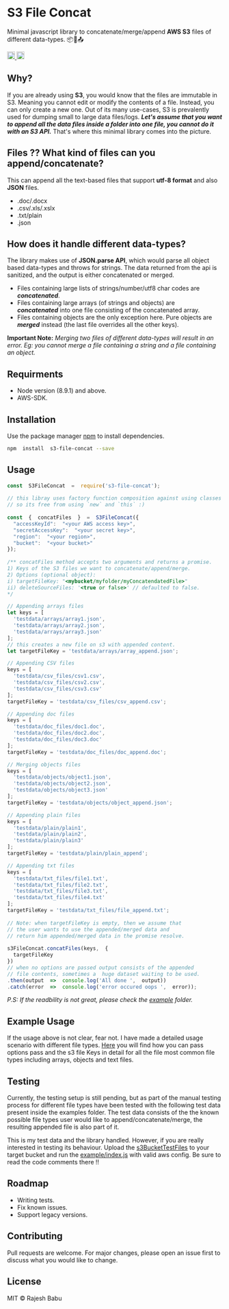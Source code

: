 # S3 File Concat  
  

Minimal javascript library to concatenate/merge/append **AWS S3** files of different data-types. 📦🔗📤 
<p>
  <a href="https://github.com/rajeshdavidbabu/Node-Clone-S3-Bucket/blob/master/LICENSE">
    <img src="https://img.shields.io/npm/l/express.svg" alt="license" height="18">
  </a>
  <a href="https://badge.fury.io/js/s3-file-concat">
    <img src="https://badge.fury.io/js/s3-file-concat.svg" alt="npm version" height="18">
  </a>
</p>

## Why?  

If you are already using **S3**, you would know that the files are immutable in S3. Meaning you cannot edit or modify the contents of a file. Instead, you can only create a new one. Out of its many use-cases, S3 is prevalently used for dumping small to large data files/logs. ***Let's assume that you want to append all the data files inside a folder into one file, you cannot do it with an S3 API.*** That's where this minimal library comes into the picture.  
  

## Files ?? What kind of files can you append/concatenate?  

This can append all the text-based files that support **utf-8 format** and also **JSON** files.  
  

- .doc/.docx  
- .csv/.xls/.xslx  
- .txt/plain  
- .json  
  

## How does it handle different data-types?  

The library makes use of **JSON.parse API**, which would parse all object based data-types and throws for strings. The data returned from the api is sanitized, and the output is either concatenated or merged.

- Files containing large lists of strings/number/utf8 char codes are  
***concatenated***.  
- Files containing large arrays (of strings and objects) are  
***concatenated*** into one file consisting of the concatenated array.  
- Files containing objects are the only exception here. Pure objects are  
***merged*** instead (the last file overrides all the other keys).  
  

**Important Note:**  *Merging two files of different data-types will result in an error. Eg: you cannot merge a file containing a string and a file containing an object.*  
  

## Requirments  

- Node version (8.9.1) and above.  
- AWS-SDK.  
  

## Installation  
  
  

Use the package manager [npm](https://www.npmjs.com/get-npm) to install dependencies.  
  

```bash  
npm  install  s3-file-concat --save  
```  
  

## Usage  
  

```javascript  
const  S3FileConcat  =  require('s3-file-concat');  
  
// this libray uses factory function composition against using classes for better encapsulation.  
// so its free from using `new` and `this` :)  
  
const  {  concatFiles  }  =  S3FileConcat({  
  "accessKeyId":  "<your AWS access key>",  
  "secretAccessKey":  "<your secret key>",  
  "region":  "<your region>",  
  "bucket":  "<your bucket>"  
});  
  
/** concatFiles method accepts two arguments and returns a promise.  
1) Keys of the S3 files we want to concatenate/append/merge.  
2) Options (optional object):  
i) targetFileKey: "<mybucket/myfolder/myConcatendatedFile>"
ii) deleteSourceFiles: '<true or false>' // defaulted to false.  
*/

// Appending arrays files
let keys = [
  'testdata/arrays/array1.json',
  'testdata/arrays/array2.json',
  'testdata/arrays/array3.json'
];
// this creates a new file on s3 with appended content.
let targetFileKey = 'testdata/arrays/array_append.json';

// Appending CSV files
keys = [
  'testdata/csv_files/csv1.csv',
  'testdata/csv_files/csv2.csv',
  'testdata/csv_files/csv3.csv'
];
targetFileKey = 'testdata/csv_files/csv_append.csv';

// Appending doc files
keys = [
  'testdata/doc_files/doc1.doc',
  'testdata/doc_files/doc2.doc',
  'testdata/doc_files/doc3.doc'
];
targetFileKey = 'testdata/doc_files/doc_append.doc';

// Merging objects files
keys = [
  'testdata/objects/object1.json',
  'testdata/objects/object2.json',
  'testdata/objects/object3.json'
];
targetFileKey = 'testdata/objects/object_append.json';

// Appending plain files
keys = [
  'testdata/plain/plain1',
  'testdata/plain/plain2',
  'testdata/plain/plain3'
];
targetFileKey = 'testdata/plain/plain_append';

// Appending txt files
keys = [
  'testdata/txt_files/file1.txt',
  'testdata/txt_files/file2.txt',
  'testdata/txt_files/file3.txt',
  'testdata/txt_files/file4.txt'
];
targetFileKey = 'testdata/txt_files/file_append.txt';
  
// Note: when targetFileKey is empty, then we assume that 
// the user wants to use the appended/merged data and 
// return him appended/merged data in the promise resolve.  
  
s3FileConcat.concatFiles(keys,  {  
  targetFileKey  
})
// when no options are passed output consists of the appended
// file contents, sometimes a  huge dataset waiting to be used.  
.then(output  =>  console.log('All done ',  output)) 
.catch(error  =>  console.log('error occured oops ',  error));  
```  
  

*P.S: If the readbility is not great, please check the [example](https://github.com/rajeshdavidbabu/s3-file-concat/tree/master/example) folder.*  
  

## Example Usage  

If the usage above is not clear, fear not. I have made a detailed usage scenario with different file types. [Here](https://github.com/rajeshdavidbabu/s3-file-concat/tree/master/example) you will find how you can pass options pass and the s3 file Keys in detail for all the file most common file types including arrays, objects and text files.
  

## Testing  

Currently, the testing setup is still pending, but as part of the manual testing process for different file types have been tested with the following test data present inside the examples folder. The test data consists of the the known possible file types user would like to append/concatenate/merge, the resulting appended file is also part of it.
  

This is my test data and the library handled. However, if you are really interested in testing its behaviour. Upload the [s3BucketTestFiles](https://github.com/rajeshdavidbabu/s3-file-concat/tree/master/example/s3BucketTestFiles) to your target bucket and run the [example/index.js](https://github.com/rajeshdavidbabu/s3-file-concat/blob/master/example/index.js) with valid aws config. Be sure to read the code comments there !!
  

## Roadmap  

- Writing tests.  
- Fix known issues.  
- Support legacy versions.  
  

## Contributing  

Pull requests are welcome. For major changes, please open an issue first to discuss what you would like to change.  
  
  

## License  
  

MIT © Rajesh Babu
